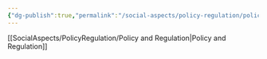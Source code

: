 ```yaml
---
{"dg-publish":true,"permalink":"/social-aspects/policy-regulation/policy-regulation-branches/taxation-and-subsidies/"}
---
```


[[SocialAspects/PolicyRegulation/Policy and Regulation\|Policy and Regulation]]
